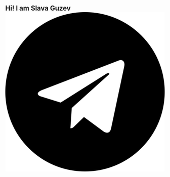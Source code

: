 ## Hi! I am Slava Guzev &nbsp; &nbsp; <a href="https://t.me/vyacheslavguzev" alt="Telegram" target="_blank"><img src="https://github.com/intodar/intodar/blob/main/images/telegram-logo.png"></a>
